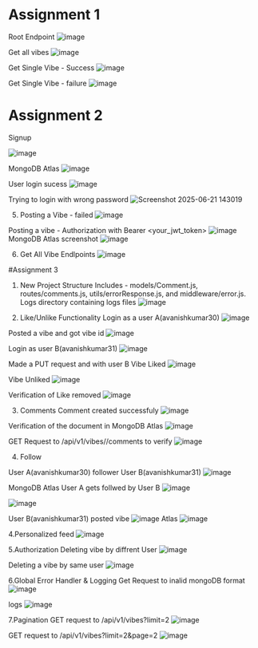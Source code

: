 # Assignment 1
 Root Endpoint
![image](https://github.com/user-attachments/assets/132ce406-681a-4425-8f83-5bec8c2618a1)

Get all vibes
![image](https://github.com/user-attachments/assets/ca3fd28a-e6d3-44aa-a7c9-bdd786fe1d68)

Get Single Vibe - Success
![image](https://github.com/user-attachments/assets/6aa0e7bf-26c1-4295-9ef1-6a626f6d2dd6)

Get Single Vibe - failure
![image](https://github.com/user-attachments/assets/311660ac-6375-45f5-9efc-efd247c1b1b2)

# Assignment 2


Signup

![image](https://github.com/user-attachments/assets/c24dbf47-2640-45ff-9159-e6d33297f3e8)

MongoDB Atlas
![image](https://github.com/user-attachments/assets/1b739316-ddb6-4d40-a1b2-c1970443e969)


User login sucess
![image](https://github.com/user-attachments/assets/a3f01172-ebdd-43d9-a32a-6cf88ea6a724)


Trying to login with wrong password
![Screenshot 2025-06-21 143019](https://github.com/user-attachments/assets/c60d5af0-df79-401f-b7f1-23cf1d8294d8)

5. Posting a Vibe - failed
![image](https://github.com/user-attachments/assets/88aac57f-cc42-40f1-95ed-004a23f5e95b)

Posting a vibe - Authorization with Bearer <your_jwt_token>
![image](https://github.com/user-attachments/assets/f62b1608-bd6c-444a-8d82-bda32ad1bda7)
MongoDB Atlas screenshot 
![image](https://github.com/user-attachments/assets/ae88cf73-8fe1-4816-8a1c-f9b28db83ac5)

6. Get All Vibe Endlpoints
![image](https://github.com/user-attachments/assets/daf5006a-af55-439d-bb79-cd1da6b433c2)

#Assignment 3

1. New Project Structure
Includes - models/Comment.js, routes/comments.js, utils/errorResponse.js, and middleware/error.js.
Logs directory containing logs files
![image](https://github.com/user-attachments/assets/ad7f4d57-75e0-4e48-95b7-af85321f961f)

2. Like/Unlike Functionality
Login as a user A(avanishkumar30)
![image](https://github.com/user-attachments/assets/867b931f-121c-4679-9046-3947e75222b6)

Posted a vibe and got vibe id
![image](https://github.com/user-attachments/assets/e6b0a307-502d-483c-8753-09eed9b34b31)

Login as user B(avanishkumar31)
![image](https://github.com/user-attachments/assets/98f46930-8d56-4d9f-a4cb-01f01949a930)

Made a PUT request and with user B 
Vibe Liked
![image](https://github.com/user-attachments/assets/e352a180-292b-4464-af7e-5186d71e6f15)

Vibe Unliked
![image](https://github.com/user-attachments/assets/50024f1a-fcb1-4945-baf6-bb4558d0e92a)

Verification of Like removed
![image](https://github.com/user-attachments/assets/3207bfe2-07a0-4f8f-bf19-1958d893fb56)

3. Comments
Comment created successfuly
![image](https://github.com/user-attachments/assets/c1335deb-936c-4057-b3b4-0e1467e3bee8)

Verification of the document in MongoDB Atlas
![image](https://github.com/user-attachments/assets/48217380-d355-4da7-b77e-4cdb9623b835)

GET Request to /api/v1/vibes/<VibeID>/comments to verify
![image](https://github.com/user-attachments/assets/a3031f68-9643-438c-a19a-8f5822d448a1)

4. Follow

User A(avanishkumar30) follower User B(avanishkumar31)
![image](https://github.com/user-attachments/assets/11071ba8-9a88-426e-9849-786d4e5d2835)

MongoDB Atlas User A gets follwed by User B
![image](https://github.com/user-attachments/assets/ad73d979-6784-4a48-81ea-9eb45d5dc373)

![image](https://github.com/user-attachments/assets/296edb32-fb9f-425a-b02b-1c93cd4aba05)

User B(avanishkumar31) posted vibe
![image](https://github.com/user-attachments/assets/c06f2d92-2066-44c0-91b3-9c8da0d456f9)
Atlas
![image](https://github.com/user-attachments/assets/6e5e9174-34ac-44a0-aa1c-b6a93cf3d21a)

4.Personalized feed
![image](https://github.com/user-attachments/assets/fbc603af-5b08-450c-85dc-a721559d1824)


5.Authorization 
Deleting vibe by diffrent User
![image](https://github.com/user-attachments/assets/11818a4f-4a9b-47f8-acc9-6a36168b488b)

Deleting a vibe by same user
![image](https://github.com/user-attachments/assets/22dbc589-dee9-40f1-8327-f4af96cafa0b)

6.Global Error Handler & Logging
Get Request to inalid mongoDB format
![image](https://github.com/user-attachments/assets/48805001-404a-4b2d-b90d-3b3071fe7e1a)

logs
![image](https://github.com/user-attachments/assets/2008b693-96af-4476-a358-9164ed1b51e7)

7.Pagination
GET request to /api/v1/vibes?limit=2
![image](https://github.com/user-attachments/assets/9914c7e4-f549-4c3a-acaa-3bd095f8ee67)

GET request to /api/v1/vibes?limit=2&page=2
![image](https://github.com/user-attachments/assets/1b5d5bed-0af0-4ba0-8610-2523894c6050)








